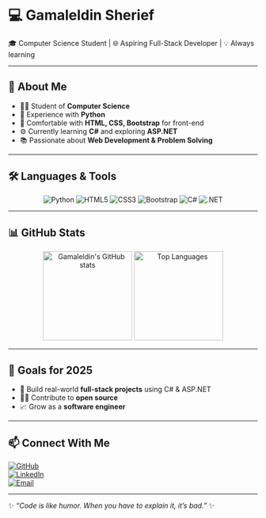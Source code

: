 # 💻 Gamaleldin Sherief  

🎓 Computer Science Student | 🌐 Aspiring Full-Stack Developer | 💡 Always learning  

---

## 🚀 About Me  
- 👨‍🎓 Student of **Computer Science**  
- 🐍 Experience with **Python**  
- 🎨 Comfortable with **HTML, CSS, Bootstrap** for front-end  
- ⚙️ Currently learning **C#** and exploring **ASP.NET**  
- 📚 Passionate about **Web Development & Problem Solving**  

---

## 🛠️ Languages & Tools  

<div align="center">

![Python](https://img.shields.io/badge/Python-3776AB?style=for-the-badge&logo=python&logoColor=white)
![HTML5](https://img.shields.io/badge/HTML5-E34F26?style=for-the-badge&logo=html5&logoColor=white)
![CSS3](https://img.shields.io/badge/CSS3-1572B6?style=for-the-badge&logo=css3&logoColor=white)
![Bootstrap](https://img.shields.io/badge/Bootstrap-7952B3?style=for-the-badge&logo=bootstrap&logoColor=white)
![C#](https://img.shields.io/badge/C%23-239120?style=for-the-badge&logo=c-sharp&logoColor=white)
![.NET](https://img.shields.io/badge/.NET-512BD4?style=for-the-badge&logo=dotnet&logoColor=white)

</div>

---

## 📊 GitHub Stats

<p align="center">
  <img src="https://github-readme-stats-git-masterrstaa-rickstaa.vercel.app/api?username=GamaleldinSherief&show_icons=true&theme=tokyonight&hide_border=true" alt="Gamaleldin's GitHub stats" height="180" />
  <img src="https://github-readme-stats-git-masterrstaa-rickstaa.vercel.app/api/top-langs/?username=GamaleldinSherief&layout=compact&theme=tokyonight&hide_border=true" alt="Top Languages" height="180" />
</p>


---

## 🌟 Goals for 2025  
- 🚀 Build real-world **full-stack projects** using C# & ASP.NET  
- 🧑‍💻 Contribute to **open source**  
- 📈 Grow as a **software engineer**  

---

## 📫 Connect With Me  

[![GitHub](https://img.shields.io/badge/GitHub-181717?style=for-the-badge&logo=github&logoColor=white)](https://github.com/Gemy)  
[![LinkedIn](https://img.shields.io/badge/LinkedIn-0A66C2?style=for-the-badge&logo=linkedin&logoColor=white)](https://linkedin.com)  
[![Email](https://img.shields.io/badge/Email-D14836?style=for-the-badge&logo=gmail&logoColor=white)](mailto:youremail@example.com)  

---
✨ *“Code is like humor. When you have to explain it, it’s bad.”* ✨
